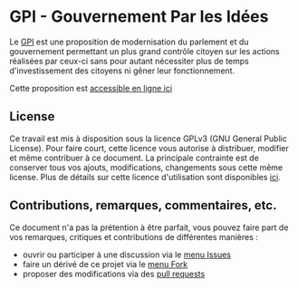 # GPI - Gouvernement Par les Idées

Le [GPI](https://democratie-2-0.github.io/GPI/) est une proposition de modernisation du parlement
et du gouvernement permettant un plus grand contrôle citoyen sur les actions réalisées par
ceux-ci sans pour autant nécessiter plus de temps d'investissement des citoyens ni gêner leur
fonctionnement.

Cette proposition est [accessible en ligne ici](https://democratie-2-0.github.io/GPI/)

## License
Ce travail est mis à disposition sous la licence GPLv3 (GNU General Public License).
Pour faire court, cette licence vous autorise à distribuer, modifier et même contribuer à ce document.
La principale contrainte est de conserver tous vos ajouts, modifications, changements sous cette même license.
Plus de détails sur cette licence d'utilisation
sont disponibles [ici](https://democratie-2-0.github.io/GPI/gpl-3.0.txt).

## Contributions, remarques, commentaires, etc.
Ce document n'a pas la prétention à être parfait, vous pouvez faire part
de vos remarques, critiques et contributions de différentes manières :
- ouvrir ou participer à une discussion via le [menu Issues](https://github.com/democratie-2-0/GPI/issues)
- faire un dérivé de ce projet via le [menu Fork](https://github.com/democratie-2-0/GPI/fork)
- proposer des modifications via des [pull requests](https://github.com/democratie-2-0/GPI/pulls)
